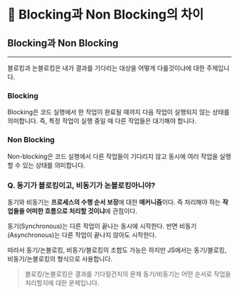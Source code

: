 # 🧱 Blocking과 Non Blocking의 차이

## Blocking과 Non Blocking

---

블로킹과 논블로킹은 내가 결과를 기다리는 대상을 어떻게 다룰것이냐에 대한 주제입니다.

### Blocking

Blocking은 코드 실행에서 한 작업이 완료될 때까지 다음 작업이 실행되지 않는 상태를 의미합니다. 즉, 특정 작업이 실행 중일 때 다른 작업들은 대기해야 합니다.

### Non Blocking

Non-blocking은 코드 실행에서 다른 작업들이 기다리지 않고 동시에 여러 작업을 실행할 수 있는 상태를 의미합니다.

### **Q. 동기가 블로킹이고, 비동기가 논블로킹아니야?**

동기와 비동기는 **프로세스의 수행 순서 보장**에 대한 **매커니즘**이다. 즉 처리해야 하는 **작업들을 어떠한 흐름으로 처리할 것이냐**에 관점이다.

동기(Synchronous)는 다른 작업이 끝나는 동시에 시작한다. 반면 비동기(Asynchronous)는 다른 작업이 끝나지 않아도 시작한다.

따라서 동기/논블로킹, 비동기/블로킹의 조합도 가능은 하지만 JS에서는 동기/블로킹, 비동기/논블로킹의 형식으로 사용합니다.

> 블로킹/논블로킹은 결과를 기다릴건지의 문제 동기/비동기는 어떤 순서로 작업을 처리할지에 대한 문제입니다.
>